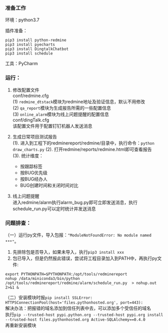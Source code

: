 ### 准备工作

环境：python3.7

插件准备：

```
pip3 install python-redmine
pip3 install pyecharts
pip3 install DingtalkChatbot
pip3 install schedule
```

工具：PyCharm

### 运行：
1. 修改配置文件<br>
conf/redmine.cfg <br>
(1) `redmine_dtstack`模块为redmine地址及验证信息，默认不用修改 <br>
(2) `qa_report`模块为生成报告所需的一些配置信息 <br>
(3) `online_alarm`模块为线上问题提醒的配置信息 <br>
conf/dingTalk.cfg<br>
该配置文件用于配置钉钉机器人发送消息<br>

2. 生成日常项目测试报告<br>
(1). 进入到工程下的redminereport/redmine/目录中，执行命令：`python draw_charts.py`
(2). 打开redmine/reports/redmine.html即可查看报告<br>
(3). 统计维度：
    * 按跟踪标签
    * 按BUG优先级
    * 按BUG经办人
    * BUG创建时间和关闭时间对比

3. 线上问题提醒<br>
进入redmine/alarm执行alarm_bug.py即可立即发送消息，执行
schedule_run.py可以定时统计并发送消息

### 问题排查：<br>
（一）运行py文件，导入包报：`"ModuleNotFoundError: No module named ***"`。<br>
1. 先排除包是否导入，如果未导入，执行`pip3 install xxx`
2. 包已导入，但是仍然报此错误，尝试将工程目录加入到PATH中，再执行py文件: <br>
```
export PYTHONPATH=$PYTHONPATH:/opt/tools/redminereport
nohup /data/miniconda3/bin/python /opt/tools/redminereport/redmine/alarm/schedule_run.py  > nohup.out 2>&1 &
```
（二）安装模块时报`pip install SSLError: HTTPSConnectionPool(host='files.pythonhosted.org', port=443):`<br>
解决办法：把报错的域名添加到信任列表中去，可以添加多个受信任的域名<br>
执行`pip --trusted-host pypi.python.org --trusted-host pypi.org install --trusted-host files.pythonhosted.org Active-SQLAlchemy==0.4.0`
<br>再重新安装模块